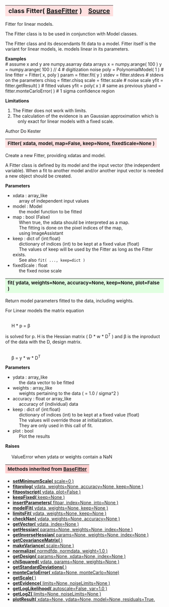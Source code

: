 ---
---
<br><br>

<a name="Fitter"></a>
<table><thead style="background-color:#FFE0E0; width:100%; font-size:20px"><tr><th style="text-align:left">
<strong>class Fitter(</strong> <a href="./BaseFitter.html">BaseFitter</a> )</th><th style="text-align:right"><a href=https://github.com/dokester/BayesicFitting/blob/master/BayesicFitting/source/Fitter.py target=_blank>Source</a></th></tr></thead></table>
<p>

Fitter for linear models.

The Fitter class is to be used in conjunction with Model classes.

The Fitter class and its descendants fit data to a model. Fitter itself
is the variant for linear models, ie. models linear in its parameters.

<b>Examples</b><br>
    # assume x and y are numpy.asarray data arrays
    x = numpy.arange( 100 )
    y = numpy.arange( 100 ) // 4        # digitization noise
    poly = PolynomialModel( 1 )         # line
    fitter = Fitter( x, poly )
    param = fitter.fit( y )
    stdev = fitter.stdevs               # stdevs on the parameters
    chisq = fitter.chisq
    scale = fitter.scale                # noise scale
    yfit  = fitter.getResult( )         # fitted values
    yfit  = poly( x )                   # same as previous
    yband = fitter.monteCarloError( )        # 1 sigma confidence region


<b>Limitations</b><br>
1. The Fitter does not work with limits.
2. The calculation of the evidence is an Gaussian approximation which is
<br>&nbsp;&nbsp;&nbsp; only exact for linear models with a fixed scale.<br>

Author  Do Kester


<a name="Fitter"></a>
<table><thead style="background-color:#FFE0E0; width:100%; font-size:15px"><tr><th style="text-align:left">
<strong>Fitter(</strong> xdata, model, map=False, keep=None, fixedScale=None )
</th></tr></thead></table>
<p>

Create a new Fitter, providing xdatas and model.

A Fitter class is defined by its model and the input vector (the
independent variable). When a fit to another model and/or another
input vector is needed a new object should be created.

<b>Parameters</b><br>
* xdata  :  array_like<br>
&nbsp;&nbsp;&nbsp;&nbsp; array of independent input values<br>
* model  :  Model<br>
&nbsp;&nbsp;&nbsp;&nbsp; the model function to be fitted<br>
* map  :  bool (False)<br>
&nbsp;&nbsp;&nbsp;&nbsp; When true, the xdata should be interpreted as a map.<br>
&nbsp;&nbsp;&nbsp;&nbsp; The fitting is done on the pixel indices of the map,<br>
&nbsp;&nbsp;&nbsp;&nbsp; using ImageAssistant<br>
* keep  :  dict of {int:float}<br>
&nbsp;&nbsp;&nbsp;&nbsp; dictionary of indices (int) to be kept at a fixed value (float)<br>
&nbsp;&nbsp;&nbsp;&nbsp; The values of keep will be used by the Fitter as long as the Fitter exists.<br>
&nbsp;&nbsp;&nbsp;&nbsp; See also `fit( ..., keep=dict )`<br>
* fixedScale  :  float<br>
&nbsp;&nbsp;&nbsp;&nbsp; the fixed noise scale<br>


<a name="fit"></a>
<table><thead style="background-color:#E0FFE0; width:100%; font-size:15px"><tr><th style="text-align:left">
<strong>fit(</strong> ydata, weights=None, accuracy=None, keep=None, plot=False )
</th></tr></thead></table>
<p>

Return model parameters fitted to the data, including weights.

For Linear models the matrix equation

<br>&nbsp;&nbsp;&nbsp;&nbsp; H * p = &beta;<br>

is solved for p. H is the Hessian matrix ( D * w * D<sup>T</sup> )
and &beta; is the inproduct of the data with the D, design matrix.

<br>&nbsp;&nbsp;&nbsp;&nbsp; &beta; = y * w * D<sup>T</sup><br>

<b>Parameters</b><br>
* ydata  :  array_like<br>
&nbsp;&nbsp;&nbsp;&nbsp; the data vector to be fitted<br>
* weights  :  array_like<br>
&nbsp;&nbsp;&nbsp;&nbsp; weights pertaining to the data ( = 1.0 / sigma^2 )<br>
* accuracy  :  float or array_like<br>
&nbsp;&nbsp;&nbsp;&nbsp; accuracy of (individual) data<br>
* keep  :  dict of {int:float}<br>
&nbsp;&nbsp;&nbsp;&nbsp; dictionary of indices (int) to be kept at a fixed value (float)<br>
&nbsp;&nbsp;&nbsp;&nbsp; The values will override those at initialization.<br>
&nbsp;&nbsp;&nbsp;&nbsp; They are only used in this call of fit.<br>
* plot  :  bool<br>
&nbsp;&nbsp;&nbsp;&nbsp; Plot the results<br>

<b>Raises</b><br>
<br>&nbsp;&nbsp;&nbsp;&nbsp; ValueError when ydata or weights contain a NaN<br>


<table><thead style="background-color:#FFD0D0; width:100%; font-size:15px"><tr><th style="text-align:left">
<strong>Methods inherited from</strong> <a href="./BaseFitter.html">BaseFitter</a></th></tr></thead></table>


* [<strong>setMinimumScale(</strong> scale=0 ) ](./BaseFitter.md#setMinimumScale)
* [<strong>fitprolog(</strong> ydata, weights=None, accuracy=None, keep=None ) ](./BaseFitter.md#fitprolog)
* [<strong>fitpostscript(</strong> ydata, plot=False ) ](./BaseFitter.md#fitpostscript)
* [<strong>keepFixed(</strong> keep=None ) ](./BaseFitter.md#keepFixed)
* [<strong>insertParameters(</strong> fitpar, index=None, into=None ) ](./BaseFitter.md#insertParameters)
* [<strong>modelFit(</strong> ydata, weights=None, keep=None )](./BaseFitter.md#modelFit)
* [<strong>limitsFit(</strong> ydata, weights=None, keep=None ) ](./BaseFitter.md#limitsFit)
* [<strong>checkNan(</strong> ydata, weights=None, accuracy=None )](./BaseFitter.md#checkNan)
* [<strong>getVector(</strong> ydata, index=None )](./BaseFitter.md#getVector)
* [<strong>getHessian(</strong> params=None, weights=None, index=None )](./BaseFitter.md#getHessian)
* [<strong>getInverseHessian(</strong> params=None, weights=None, index=None )](./BaseFitter.md#getInverseHessian)
* [<strong>getCovarianceMatrix(</strong> )](./BaseFitter.md#getCovarianceMatrix)
* [<strong>makeVariance(</strong> scale=None )](./BaseFitter.md#makeVariance)
* [<strong>normalize(</strong> normdfdp, normdata, weight=1.0 ) ](./BaseFitter.md#normalize)
* [<strong>getDesign(</strong> params=None, xdata=None, index=None )](./BaseFitter.md#getDesign)
* [<strong>chiSquared(</strong> ydata, params=None, weights=None )](./BaseFitter.md#chiSquared)
* [<strong>getStandardDeviations(</strong> )](./BaseFitter.md#getStandardDeviations)
* [<strong>monteCarloError(</strong> xdata=None, monteCarlo=None)](./BaseFitter.md#monteCarloError)
* [<strong>getScale(</strong> )](./BaseFitter.md#getScale)
* [<strong>getEvidence(</strong> limits=None, noiseLimits=None )](./BaseFitter.md#getEvidence)
* [<strong>getLogLikelihood(</strong> autoscale=False, var=1.0 ) ](./BaseFitter.md#getLogLikelihood)
* [<strong>getLogZ(</strong> limits=None, noiseLimits=None )](./BaseFitter.md#getLogZ)
* [<strong>plotResult(</strong> xdata=None, ydata=None, model=None, residuals=True,](./BaseFitter.md#plotResult)
